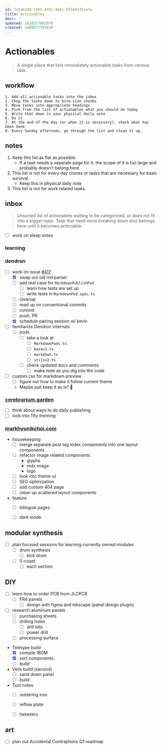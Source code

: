 ```yaml
---
id: 7a2ab298-f46f-445c-9e6c-8f58d135ce7a
title: Actionables
desc: ''
updated: 1610377402976
created: 1608877391650
---
```


# Actionables

> A single place that lists immediately actionable tasks from various task.

## workflow
```
1. Add all actionable tasks into the inbox
2. Chop the tasks down to bite-size chunks
3. Move tasks into appropriate headings
4. Pick from the list of actionables what you should do today
5. Write that down in your physical daily note
6. Do it
7. At the end of the day (or when it is necessary), check what has been done
8. Every Sunday afternoon, go through the list and clean it up.
```

## notes
1. Keep this list as flat as possible. 
    - If a task needs a separate page for it, the scope of it is too large and probably doesn't belong here.
2. This list is not for every day chores or tasks that are necessary for basic survival.
    - Keep this in physical daily note
3. This list is not for work related tasks.

## inbox

> Unsorted list of actionables waiting to be categorized, or does not fit into a bigger topic. 
Task that need more breaking down also belongs here until it becomes actionable.

- [ ] work on sleep notes

### learning

### dendron
- [ ] work on issue [#417](https://github.com/dendronhq/dendron/issues/417)
    - [x] swap out old md parser
    - [ ] add test case for `MarkdownPublishPod`
        - [ ] learn how tests are set up
        - [ ] write tests in `MarkdownPod.spec.ts`
    - [ ] cleanup
    - [ ] read up on conventional commits
    - [ ] commit
    - [ ] push, PR
    - [x] schedule pairing session w/ kevin
- [ ] familiarize Dendron internals
    - [ ] pods
        - [ ] take a look at 
            - [ ] `MarkdownPods.ts`
            - [ ] `basev2.ts`
            - [ ] `markdown.ts`
            - [ ] `utilsv2.ts`
        - [ ] check updated docs and comments
            - [ ] make note as you dig into the code
    
- [ ] custom css for markdown preview
    - [ ] figure out how to make it follow current theme
    - Maybe just keep it as is? :thinking:

### [cerebrarium.garden](https://cerebrarium.garden)
- [ ] think about ways to do daily publishing
- [ ] look into 11ty theming

### [markhyunikchoi.com](https://markhyunikchoi.com)
- housekeeping
    - [ ] merge separate post tag index components into one layout components
    - [ ] refactor image related components
        * glyphs
        * mdx image
        * logo
    - [ ] look into theme-ui
    - [ ] SEO optimization
    - [ ] add custom 404 page
    - [ ] clean up scattered layout components
- feature
    - [ ] bilingual pages
    - [ ] dark mode


## modular synthesis
- [ ] plan focused sessions for learning currently owned modules
    - [ ] drum synthesis
        - [ ] kick drum
    - [ ] 0-coast
        - [ ] each section

## DIY
- [ ] learn how to order PCB from JLCPCB
    - [ ] FR4 panels
        - [ ] design with figma and inkscape (panel design plugin)
- [ ] research aluminum panels
    - [ ] purchasing sheets
    - [ ] drilling holes
        - [ ] drill bits
        - [ ] power drill
    - [ ] processing surface
- Teletype build
    - [x] compile IBOM
    - [x] sort components
    - [ ] build
- Veils build (second)
    - [ ] sand down panel
    - [ ] build
- Tool notes
    - [ ] soldering iron
    - [ ] reflow plate
    - [ ] tweezers


## art
- [ ] plan out Accidental Contraptions Q1 roadmap
